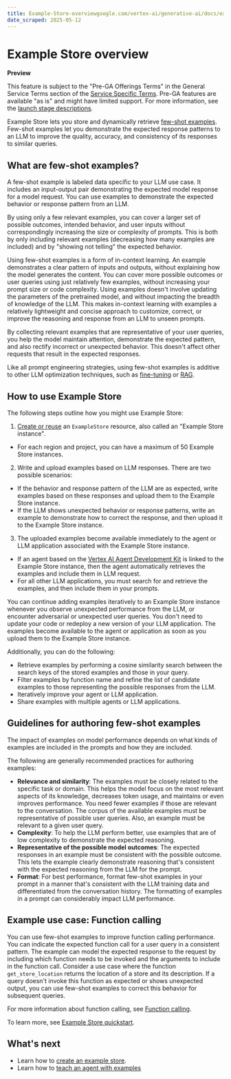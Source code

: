 ```yaml
---
title: Example-Store-overviewgoogle.com/vertex-ai/generative-ai/docs/example-store/overview
date_scraped: 2025-05-12
---
```


# Example Store overview 

**Preview**

This feature is subject to the "Pre-GA Offerings Terms" in the General Service Terms section
of the [Service Specific Terms](https://cloud.google.com/terms/service-terms#1).
Pre-GA features are available "as is" and might have limited support.
For more information, see the
[launch stage descriptions](https://cloud.google.com/products#product-launch-stages).

Example Store lets you store and dynamically retrieve
[few-shot examples](#fewshotexamples). Few-shot examples let you
demonstrate the expected response patterns to an LLM to improve the quality,
accuracy, and consistency of its responses to similar queries.

## What are few-shot examples?

A few-shot example is labeled data specific to your LLM use case. It includes
an input-output pair demonstrating the expected model response for a model
request. You can use examples to demonstrate the expected behavior or response
pattern from an LLM.

By using only a few relevant examples, you can cover a larger set of possible
outcomes, intended behavior, and user inputs without correspondingly increasing
the size or complexity of prompts. This is both by only including relevant
examples (decreasing how many examples are included) and by "showing not telling"
the expected behavior.

Using few-shot examples is a form of in-context learning. An example
demonstrates a clear pattern of inputs and outputs, without explaining how the
model generates the content. You can cover more possible outcomes or user
queries using just relatively few examples, without increasing your prompt size or
code complexity. Using examples doesn't involve updating the parameters of the
pretrained model, and without impacting the breadth of knowledge of the LLM.
This makes in-context learning with examples a relatively lightweight and
concise approach to customize, correct, or improve the reasoning
and response from an LLM to unseen prompts.

By collecting relevant examples that are representative of your user queries,
you help the model maintain attention, demonstrate the expected pattern,
and also rectify incorrect or unexpected behavior. This doesn't affect other
requests that result in the expected responses.

Like all prompt engineering strategies, using few-shot examples is additive to
other LLM optimization techniques, such as
[fine-tuning](https://cloud.google.com/vertex-ai/generative-ai/docs/models/tune-models)
or [RAG](https://cloud.google.com/vertex-ai/generative-ai/docs/rag-overview).

## How to use Example Store

The following steps outline how you might use Example Store:

1. [Create or reuse](create-examplestore.md)
 an `ExampleStore` resource, also called an "Example Store instance".

 - For each region and project, you can have a maximum of 50 Example Store
 instances.
2. Write and upload examples based on LLM responses. There are two
 possible scenarios:

 - If the behavior and response pattern of the LLM are as expected, write
 examples based on these responses and upload them to the Example Store
 instance.
 - If the LLM shows unexpected behavior or response patterns, write an
 example to demonstrate how to correct the response, and then upload it
 to the Example Store instance.
3. The uploaded examples become available immediately to the agent or LLM
 application associated with the Example Store instance.

 - If an agent based on the [Vertex AI Agent Development Kit](https://cloud.google.com/vertex-ai/generative-ai/docs/agent-development-kit/quickstart)
 is linked to the Example Store instance, then the agent automatically
 retrieves the examples and include them in LLM request.
 - For all other LLM applications, you must search for and retrieve the
 examples, and then include them in your prompts.

You can continue adding examples iteratively to an Example Store instance whenever you
observe unexpected performance from the LLM, or encounter adversarial or
unexpected user queries. You don't need to update your code or redeploy a new
version of your LLM application. The examples become available to the agent
or application as soon as you upload them to the Example Store instance.

Additionally, you can do the following:

- Retrieve examples by performing a cosine similarity search between the search
 keys of the stored examples and those in your query.
- Filter examples by function name and refine the list of candidate examples
 to those representing the possible responses from the LLM.
- Iteratively improve your agent or LLM application.
- Share examples with multiple agents or LLM applications.

## Guidelines for authoring few-shot examples

The impact of examples on model performance depends on what kinds of examples
are included in the prompts and how they are included.

The following are generally recommended practices for authoring examples:

- **Relevance and similarity**: The examples must be closely related to the
 specific task or domain. This helps the model focus on the most relevant
 aspects of its knowledge, decreases token usage, and maintains or even
 improves performance. You need fewer examples if those are relevant to
 the conversation. The corpus of the available examples must be representative
 of possible user queries. Also, an example must be relevant to a given user
 query.
- **Complexity**: To help the LLM perform better, use examples that are of low
 complexity to demonstrate the expected reasoning.
- **Representative of the possible model outcomes**: The expected
 responses in an example must be consistent with the possible outcome. This
 lets the example clearly demonstrate reasoning that's consistent with the
 expected reasoning from the LLM for the prompt.
- **Format**: For best performance, format few-shot examples in your prompt
 in a manner that's consistent with the LLM training data and differentiated from
 the conversation history. The formatting of examples in a prompt can
 considerably impact LLM performance.

## Example use case: Function calling

You can use few-shot examples to improve function calling performance.
You can indicate the expected function call for a user query in a consistent
pattern. The example can model the expected response to the request by including
which function needs to be invoked and the arguments to include in the function
call. Consider a use case where the function `get_store_location` returns the
location of a store and its description. If a query doesn't invoke this function
as expected or shows unexpected output, you can use few-shot examples to
correct this behavior for subsequent queries.

For more information about function calling, see
[Function calling](https://cloud.google.com/vertex-ai/generative-ai/docs/multimodal/function-calling).

To learn more, see [Example Store quickstart](https://cloud.google.com/vertex-ai/generative-ai/docs/example-store/quickstart).

## What's next

- Learn how to [create an example store](create-examplestore.md).
- Learn how to [teach an agent with examples](upload-examples_1.md)